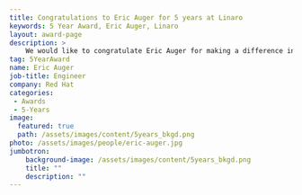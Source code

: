 ```yaml
---
title: Congratulations to Eric Auger for 5 years at Linaro
keywords: 5 Year Award, Eric Auger, Linaro
layout: award-page
description: >
    We would like to congratulate Eric Auger for making a difference in open source at Linaro for 5 years.
tag: 5YearAward
name: Eric Auger
job-title: Engineer
company: Red Hat
categories:
 - Awards
 - 5-Years
image:
  featured: true
  path: /assets/images/content/5years_bkgd.png
photo: /assets/images/people/eric-auger.jpg
jumbotron:
    background-image: /assets/images/content/5years_bkgd.png
    title: ""
    description: ""
---
```

